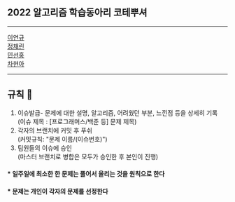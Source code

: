 2022 알고리즘 학습동아리 코테뿌셔  
--------------------------------

***
[이연규](https://github.com/Lee-yeonkyu)  
[정채린](https://github.com/chaerin-77)  
[민선홍](https://github.com/Minseonhong)  
[차현아](https://github.com/chahyeonnaa)

***

## 규칙 :cop:
1. 이슈발급- 문제에 대한 설명, 알고리즘, 어려웠던 부분, 느낀점 등을 상세히 기록  
   (이슈 제목 : [프로그래머스/백준 등] 문제 제목)
2. 각자의 브랜치에 커밋 후 푸쉬  
   (커밋규칙: "문제 이름/(이슈번호)")
3. 팀원들의 이슈에 승인  
   (마스터 브랜치로 병합은 모두가 승인한 후 본인이 진행)
#### * 일주일에 최소한 한 문제는 풀어서 올리는 것을 원칙으로 한다
#### * 문제는 개인이 각자의 문제를 선정한다

